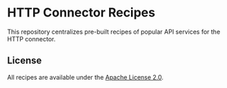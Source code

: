 # HTTP Connector Recipes

This repository centralizes pre-built recipes of popular API services for the HTTP connector.

## License

All recipes are available under the [Apache License 2.0](./LICENSE).
